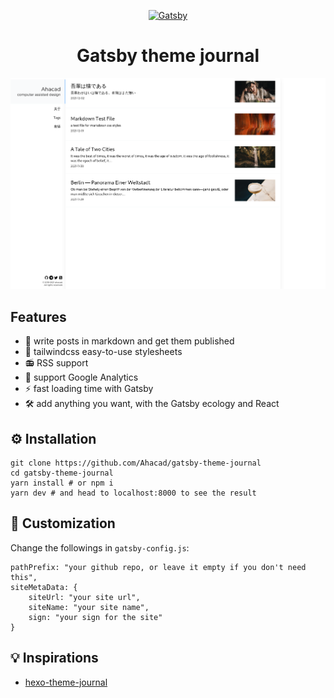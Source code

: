 <p align="center">
  <a href="https://www.gatsbyjs.com/?utm_source=starter&utm_medium=readme&utm_campaign=minimal-starter">
    <img alt="Gatsby" src="https://www.gatsbyjs.com/Gatsby-Monogram.svg" width="60" />
  </a>
</p>
<h1 align="center">
  Gatsby theme journal
</h1>

![](./blog.png)

## Features

- 📝 write posts in markdown and get them published
- 🌈 tailwindcss easy-to-use stylesheets
- 📻 RSS support
- 🤔 support Google Analytics
- ⚡ fast loading time with Gatsby
- 🛠 add anything you want, with the Gatsby ecology and React

## ⚙️ Installation  

```
git clone https://github.com/Ahacad/gatsby-theme-journal
cd gatsby-theme-journal
yarn install # or npm i
yarn dev # and head to localhost:8000 to see the result
```

## 🧰 Customization

Change the followings in `gatsby-config.js`:

```
pathPrefix: "your github repo, or leave it empty if you don't need this",
siteMetaData: {
    siteUrl: "your site url",
    siteName: "your site name",
    sign: "your sign for the site"
}
```

## 💡 Inspirations

- [hexo-theme-journal](https://github.com/SumiMakito/hexo-theme-Journal)
